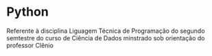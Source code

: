 # Python

Referente à disciplina Liguagem Técnica de Programação do segundo semtestre do curso de Ciência de Dados minstrado sob orientação do professor Clênio
